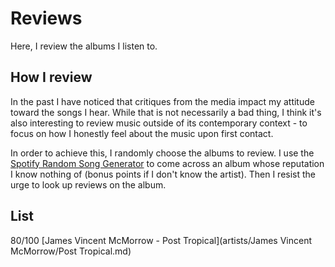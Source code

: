 # Reviews

Here, I review the albums I listen to.

## How I review

In the past I have noticed that critiques from the media impact my attitude
toward the songs I hear.
While that is not necessarily a bad thing, I think it's also interesting to
review music outside of its contemporary context - to focus on how I honestly
feel about the music upon first contact.

In order to achieve this, I randomly choose the albums to review.
I use the [Spotify Random Song
Generator](http://www.karnhuset.net/demos/spotify/randomSong/) to come across
an album whose reputation I know nothing of (bonus points if I don't know the
artist).
Then I resist the urge to look up reviews on the album.

## List

80/100 [James Vincent McMorrow -
Post Tropical](artists/James Vincent McMorrow/Post Tropical.md)
